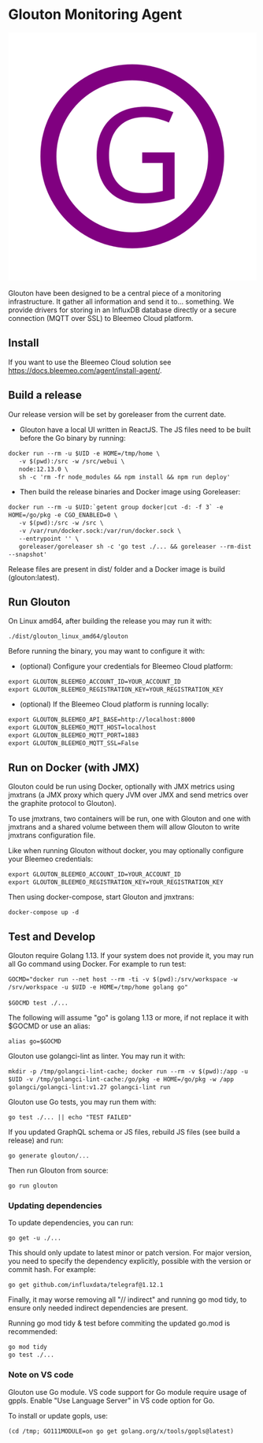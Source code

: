 # Glouton Monitoring Agent

![Glouton Logo](logo_glouton.svg)

Glouton have been designed to be a central piece of
a monitoring infrastructure. It gather all information and
send it to... something. We provide drivers for storing in
an InfluxDB database directly or a secure connection (MQTT over SSL) to
Bleemeo Cloud platform.

## Install

If you want to use the Bleemeo Cloud solution see https://docs.bleemeo.com/agent/install-agent/.

## Build a release

Our release version will be set by goreleaser from the current date.

- Glouton have a local UI written in ReactJS. The JS files need to be built before
  the Go binary by running:

```
docker run --rm -u $UID -e HOME=/tmp/home \
   -v $(pwd):/src -w /src/webui \
   node:12.13.0 \
   sh -c 'rm -fr node_modules && npm install && npm run deploy'
```

- Then build the release binaries and Docker image using Goreleaser:

```
docker run --rm -u $UID:`getent group docker|cut -d: -f 3` -e HOME=/go/pkg -e CGO_ENABLED=0 \
   -v $(pwd):/src -w /src \
   -v /var/run/docker.sock:/var/run/docker.sock \
   --entrypoint '' \
   goreleaser/goreleaser sh -c 'go test ./... && goreleaser --rm-dist --snapshot'
```

Release files are present in dist/ folder and a Docker image is build (glouton:latest).

## Run Glouton

On Linux amd64, after building the release you may run it with:

```
./dist/glouton_linux_amd64/glouton
```

Before running the binary, you may want to configure it with:

- (optional) Configure your credentials for Bleemeo Cloud platform:

```
export GLOUTON_BLEEMEO_ACCOUNT_ID=YOUR_ACCOUNT_ID
export GLOUTON_BLEEMEO_REGISTRATION_KEY=YOUR_REGISTRATION_KEY
```

- (optional) If the Bleemeo Cloud platform is running locally:

```
export GLOUTON_BLEEMEO_API_BASE=http://localhost:8000
export GLOUTON_BLEEMEO_MQTT_HOST=localhost
export GLOUTON_BLEEMEO_MQTT_PORT=1883
export GLOUTON_BLEEMEO_MQTT_SSL=False
```

## Run on Docker (with JMX)

Glouton could be run using Docker, optionally with JMX metrics using jmxtrans (a JMX proxy which
query JVM over JMX and send metrics over the graphite protocol to Glouton).

To use jmxtrans, two containers will be run, one with Glouton and one with jmxtrans and a shared volume between
them will allow Glouton to write jmxtrans configuration file.

Like when running Glouton without docker, you may optionally configure your Bleemeo credentials:

```
export GLOUTON_BLEEMEO_ACCOUNT_ID=YOUR_ACCOUNT_ID
export GLOUTON_BLEEMEO_REGISTRATION_KEY=YOUR_REGISTRATION_KEY
```

Then using docker-compose, start Glouton and jmxtrans:

```
docker-compose up -d
```

## Test and Develop

Glouton require Golang 1.13. If your system does not provide it, you may run all Go command using Docker.
For example to run test:

```
GOCMD="docker run --net host --rm -ti -v $(pwd):/srv/workspace -w /srv/workspace -u $UID -e HOME=/tmp/home golang go"

$GOCMD test ./...
```

The following will assume "go" is golang 1.13 or more, if not replace it with $GOCMD or use an alias:
```
alias go=$GOCMD
```

Glouton use golangci-lint as linter. You may run it with:
```
mkdir -p /tmp/golangci-lint-cache; docker run --rm -v $(pwd):/app -u $UID -v /tmp/golangci-lint-cache:/go/pkg -e HOME=/go/pkg -w /app golangci/golangci-lint:v1.27 golangci-lint run
```

Glouton use Go tests, you may run them with:

```
go test ./... || echo "TEST FAILED"
```

If you updated GraphQL schema or JS files, rebuild JS files (see build a release) and run:

```
go generate glouton/...
```

Then run Glouton from source:

```
go run glouton
```

### Updating dependencies

To update dependencies, you can run:

```
go get -u ./...
```

This should only update to latest minor or patch version. For major version, you need to specify the dependency explicitly,
possible with the version or commit hash. For example:

```
go get github.com/influxdata/telegraf@1.12.1
```

Finally, it may worse removing all "// indirect" and running go mod tidy, to ensure
only needed indirect dependencies are present.

Running go mod tidy & test before commiting the updated go.mod is recommended:
```
go mod tidy
go test ./...
```

### Note on VS code

Glouton use Go module. VS code support for Go module require usage of gppls.
Enable "Use Language Server" in VS code option for Go.

To install or update gopls, use:

```
(cd /tmp; GO111MODULE=on go get golang.org/x/tools/gopls@latest)
```
